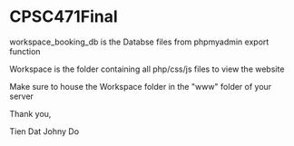# CPSC471Final

workspace_booking_db is the Databse files from phpmyadmin export function

Workspace is the folder containing all php/css/js files to view the website

Make sure to house the Workspace folder in the "www" folder of your server

Thank you,

Tien Dat Johny Do
